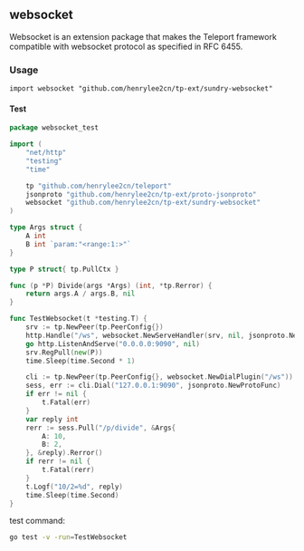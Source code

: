 ## websocket

Websocket is an extension package that makes the Teleport framework compatible with websocket protocol as specified in RFC 6455.

### Usage

`import websocket "github.com/henrylee2cn/tp-ext/sundry-websocket"`

#### Test

```go
package websocket_test

import (
	"net/http"
	"testing"
	"time"

	tp "github.com/henrylee2cn/teleport"
	jsonproto "github.com/henrylee2cn/tp-ext/proto-jsonproto"
	websocket "github.com/henrylee2cn/tp-ext/sundry-websocket"
)

type Args struct {
	A int
	B int `param:"<range:1:>"`
}

type P struct{ tp.PullCtx }

func (p *P) Divide(args *Args) (int, *tp.Rerror) {
	return args.A / args.B, nil
}

func TestWebsocket(t *testing.T) {
	srv := tp.NewPeer(tp.PeerConfig{})
	http.Handle("/ws", websocket.NewServeHandler(srv, nil, jsonproto.NewProtoFunc))
	go http.ListenAndServe("0.0.0.0:9090", nil)
	srv.RegPull(new(P))
	time.Sleep(time.Second * 1)

	cli := tp.NewPeer(tp.PeerConfig{}, websocket.NewDialPlugin("/ws"))
	sess, err := cli.Dial("127.0.0.1:9090", jsonproto.NewProtoFunc)
	if err != nil {
		t.Fatal(err)
	}
	var reply int
	rerr := sess.Pull("/p/divide", &Args{
		A: 10,
		B: 2,
	}, &reply).Rerror()
	if rerr != nil {
		t.Fatal(rerr)
	}
	t.Logf("10/2=%d", reply)
	time.Sleep(time.Second)
}
```

test command:

```sh
go test -v -run=TestWebsocket
```
